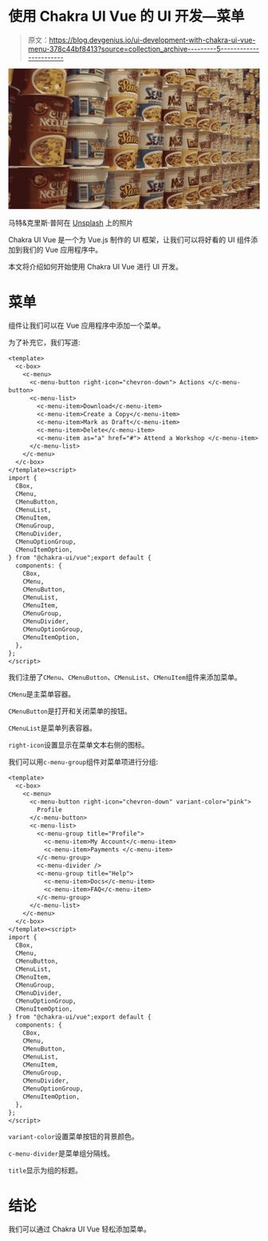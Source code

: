 # 使用 Chakra UI Vue 的 UI 开发—菜单

> 原文：<https://blog.devgenius.io/ui-development-with-chakra-ui-vue-menu-378c44bf8413?source=collection_archive---------5----------------------->

![](img/4decdc39ed09510c33f3152af1ab615a.png)

马特&克里斯·普阿在 [Unsplash](https://unsplash.com?utm_source=medium&utm_medium=referral) 上的照片

Chakra UI Vue 是一个为 Vue.js 制作的 UI 框架，让我们可以将好看的 UI 组件添加到我们的 Vue 应用程序中。

本文将介绍如何开始使用 Chakra UI Vue 进行 UI 开发。

# 菜单

组件让我们可以在 Vue 应用程序中添加一个菜单。

为了补充它，我们写道:

```
<template>
  <c-box>
    <c-menu>
      <c-menu-button right-icon="chevron-down"> Actions </c-menu-button>
      <c-menu-list>
        <c-menu-item>Download</c-menu-item>
        <c-menu-item>Create a Copy</c-menu-item>
        <c-menu-item>Mark as Draft</c-menu-item>
        <c-menu-item>Delete</c-menu-item>
        <c-menu-item as="a" href="#"> Attend a Workshop </c-menu-item>
      </c-menu-list>
    </c-menu>
  </c-box>
</template><script>
import {
  CBox,
  CMenu,
  CMenuButton,
  CMenuList,
  CMenuItem,
  CMenuGroup,
  CMenuDivider,
  CMenuOptionGroup,
  CMenuItemOption,
} from "@chakra-ui/vue";export default {
  components: {
    CBox,
    CMenu,
    CMenuButton,
    CMenuList,
    CMenuItem,
    CMenuGroup,
    CMenuDivider,
    CMenuOptionGroup,
    CMenuItemOption,
  },
};
</script>
```

我们注册了`CMenu`、`CMenuButton`、`CMenuList`、`CMenuItem`组件来添加菜单。

`CMenu`是主菜单容器。

`CMenuButton`是打开和关闭菜单的按钮。

`CMenuList`是菜单列表容器。

`right-icon`设置显示在菜单文本右侧的图标。

我们可以用`c-menu-group`组件对菜单项进行分组:

```
<template>
  <c-box>
    <c-menu>
      <c-menu-button right-icon="chevron-down" variant-color="pink">
        Profile
      </c-menu-button>
      <c-menu-list>
        <c-menu-group title="Profile">
          <c-menu-item>My Account</c-menu-item>
          <c-menu-item>Payments </c-menu-item>
        </c-menu-group>
        <c-menu-divider />
        <c-menu-group title="Help">
          <c-menu-item>Docs</c-menu-item>
          <c-menu-item>FAQ</c-menu-item>
        </c-menu-group>
      </c-menu-list>
    </c-menu>
  </c-box>
</template><script>
import {
  CBox,
  CMenu,
  CMenuButton,
  CMenuList,
  CMenuItem,
  CMenuGroup,
  CMenuDivider,
  CMenuOptionGroup,
  CMenuItemOption,
} from "@chakra-ui/vue";export default {
  components: {
    CBox,
    CMenu,
    CMenuButton,
    CMenuList,
    CMenuItem,
    CMenuGroup,
    CMenuDivider,
    CMenuOptionGroup,
    CMenuItemOption,
  },
};
</script>
```

`variant-color`设置菜单按钮的背景颜色。

`c-menu-divider`是菜单组分隔线。

`title`显示为组的标题。

# 结论

我们可以通过 Chakra UI Vue 轻松添加菜单。